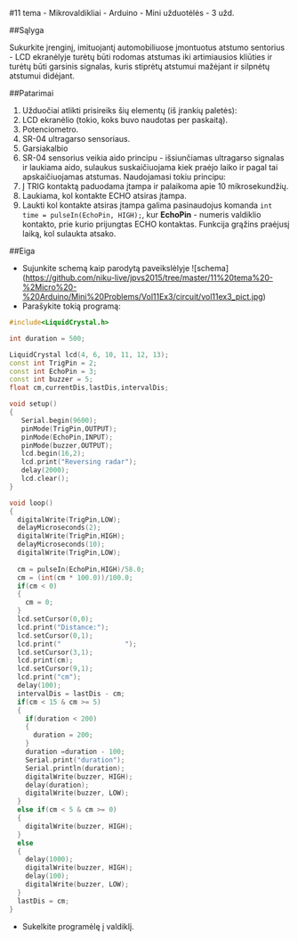 ﻿#11 tema - Mikrovaldikliai - Arduino - Mini užduotėlės - 3 užd.

##Sąlyga

Sukurkite įrenginį, imituojantį automobiliuose įmontuotus atstumo sentorius - LCD ekranėlyje turėtų būti rodomas atstumas iki artimiausios kliūties ir turėtų būti garsinis signalas, kuris stiprėtų atstumui mažėjant ir silpnėtų atstumui didėjant.

##Patarimai

1. Užduočiai atlikti prisireiks šių elementų (iš įrankių paletės):
  1. LCD ekranėlio (tokio, koks buvo naudotas per paskaitą).
  2. Potenciometro.
  3. SR-04 ultragarso sensoriaus.
  4. Garsiakalbio
2. SR-04 sensorius veikia aido principu - išsiunčiamas ultragarso signalas ir laukiama aido, sulaukus suskaičiuojama kiek praėjo laiko ir pagal tai apskaičiuojamas atstumas. Naudojamasi tokiu principu:
  1. Į TRIG kontaktą paduodama įtampa ir palaikoma apie 10 mikrosekundžių.
  2. Laukiama, kol kontakte ECHO atsiras įtampa.
3. Laukti kol kontakte atsiras įtampa galima pasinaudojus komanda `int time = pulseIn(EchoPin, HIGH);`, kur **EchoPin** - numeris valdiklio kontakto, prie kurio prijungtas ECHO kontaktas. Funkcija grąžins praėjusį laiką, kol sulaukta atsako.

##Eiga

- Sujunkite schemą kaip parodytą paveikslėlyje 
![schema] (https://github.com/niku-live/jpvs2015/tree/master/11%20tema%20-%2Micro%20-%20Arduino/Mini%20Problems/Vol11Ex3/circuit/vol11ex3_pict.jpg)
- Parašykite tokią programą:
```cpp
#include<LiquidCrystal.h>  

int duration = 500;

LiquidCrystal lcd(4, 6, 10, 11, 12, 13); 
const int TrigPin = 2;
const int EchoPin = 3;
const int buzzer = 5;
float cm,currentDis,lastDis,intervalDis;

void setup()
{
   Serial.begin(9600); 
   pinMode(TrigPin,OUTPUT);
   pinMode(EchoPin,INPUT);
   pinMode(buzzer,OUTPUT);
   lcd.begin(16,2);  
   lcd.print("Reversing radar");  
   delay(2000);  
   lcd.clear();
}

void loop()
{
  digitalWrite(TrigPin,LOW);
  delayMicroseconds(2);
  digitalWrite(TrigPin,HIGH);
  delayMicroseconds(10);
  digitalWrite(TrigPin,LOW);
	
  cm = pulseIn(EchoPin,HIGH)/58.0;  
  cm = (int(cm * 100.0))/100.0;
  if(cm < 0)
  {
    cm = 0;
  }
  lcd.setCursor(0,0);  
  lcd.print("Distance:");
  lcd.setCursor(0,1);  
  lcd.print("                ");
  lcd.setCursor(3,1);  
  lcd.print(cm);  
  lcd.setCursor(9,1);
  lcd.print("cm");
  delay(100);
  intervalDis = lastDis - cm;
  if(cm < 15 & cm >= 5)
  {
    if(duration < 200)
    {
      duration = 200;
    }
    duration =duration - 100;
    Serial.print("duration");
    Serial.println(duration);
    digitalWrite(buzzer, HIGH);
    delay(duration);
    digitalWrite(buzzer, LOW);
  }
  else if(cm < 5 & cm >= 0)
  {
    digitalWrite(buzzer, HIGH);
  }
  else
  {
    delay(1000);
    digitalWrite(buzzer, HIGH);
    delay(100);
    digitalWrite(buzzer, LOW);
  }
  lastDis = cm;
}
```
- Sukelkite programėlę į valdiklį.
